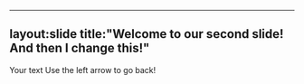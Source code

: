 

---
layout:slide
title:"Welcome to our second slide! And then I change this!"
---
Your text
Use the left arrow to go back!
